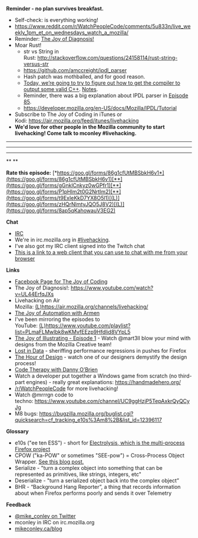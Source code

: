 **Reminder - no plan survives breakfast.**

- Self-check: is everything working!
- https://www.reddit.com/r/WatchPeopleCode/comments/5u833n/live_weekly_1pm_et_on_wednesdays_watch_a_mozilla/
- Reminder: [The Joy of Diagnosis!](https://www.youtube.com/watch?v=UL44ErfqJXs)
- Moar Rust!
    - str vs String in Rust: http://stackoverflow.com/questions/24158114/rust-string-versus-str
    - https://github.com/amccreight/ipdl_parser
    - Hash patch was mothballed, and for good reason.
    - [Today, we’re going to try to figure out how to get the compiler to output some valid C++](https://github.com/amccreight/ipdl_parser/issues/16). [Notes](https://www.evernote.com/l/AbL5ivrALi9BGJ5-8LH65Bl8KevKwGwvSRg).
    - Reminder, there was a big explanation about IPDL parser in [Episode 85](https://air.mozilla.org/the-joy-of-coding-episode-85/).
    - https://developer.mozilla.org/en-US/docs/Mozilla/IPDL/Tutorial
- Subscribe to The Joy of Coding in iTunes or Kodi: https://air.mozilla.org/feed/itunes/livehacking
- **We'd love for other people in the Mozilla community to start livehacking! Come talk to mconley #livehacking.**

****
****
****
**
**

**Rate this episode:** [*https://goo.gl/forms/86g1cfUtMBSbkH6v1*](https://goo.gl/forms/86g1cfUtMBSbkH6v1)[**](https://goo.gl/forms/gGnklCnkyz0wGPfr1)[**](https://goo.gl/forms/P1pHIm2t0G2NrtIm2)[**](https://goo.gl/forms/t9ExIeKkD7YX8O5l1)[(L)](https://goo.gl/forms/zHQrNlmtyJQO5J8V2)[(L)](https://goo.gl/forms/8ap5qKahowauV3EG2)

**Chat**

- [IRC](https://wiki.mozilla.org/IRC)
- We're in irc.mozilla.org in [#livehacking](http://client00.chat.mibbit.com/?channel=%23livehacking&server=irc.mozilla.org).
- I’ve also got my IRC client signed into the Twitch chat
- [This is a link to a web client that you can use to chat with me from your browser](https://client00.chat.mibbit.com/?channel=%23livehacking&server=irc.mozilla.org)

**Links**

- [Facebook Page for The Joy of Coding](https://www.facebook.com/TheJoyOfCoding1/)
- The Joy of Diagnosis!: https://www.youtube.com/watch?v=UL44ErfqJXs
- Livehacking on Air Mozilla: [(L)](https://air.mozilla.org/channels/livehacking/)https://air.mozilla.org/channels/livehacking/
- [The Joy of Automation with Armen](https://www.youtube.com/channel/UCBgCmdvPaoYyha7JI33rfDQ)
- I've been mirroring the episodes to YouTube: [(L)](https://www.youtube.com/playlist?list=PLmaFLMwlbk8wKMvfEEzp9Hfdlid8VYpL5)https://www.youtube.com/playlist?list=PLmaFLMwlbk8wKMvfEEzp9Hfdlid8VYpL5
- [The Joy of Illustrating - Episode 1](https://www.youtube.com/watch?v=5g82nBPNVbc) - Watch @mart3ll blow your mind with designs from the Mozilla Creative team!
- [Lost in Data](https://air.mozilla.org/lost-in-data-episode-1/) - sheriffing performance regressions in pushes for Firefox
- [The Hour of Design](https://www.youtube.com/watch?v=8_Ld4hOU1QU) - watch one of our designers demystify the design process!
- [Code Therapy with Danny O’Brien](https://www.youtube.com/channel/UCDShi-SQdFVRnQrMla9G_kQ)
- Watch a developer put together a Windows game from scratch (no third-part engines) - really great explanations: https://handmadehero.org/
- [/r/WatchPeopleCode](https://www.reddit.com/r/WatchPeopleCode) for more livehacking!
- Watch @mrrrgn code to techno: https://www.youtube.com/channel/UC9ggHzjP5TepAxkrQyQCyJg
- M8 bugs: https://bugzilla.mozilla.org/buglist.cgi?quicksearch=cf_tracking_e10s%3Am8%2B&list_id=12396117

**Glossary**

- e10s ("ee ten ESS") - short for [Electrolysis, which is the multi-process Firefox project](https://wiki.mozilla.org/Electrolysis)
- CPOW ("ka-POW" or sometimes "SEE-pow") = Cross-Process Object Wrapper. [See this blog post.](http://mikeconley.ca/blog/2015/02/17/on-unsafe-cpow-usage-in-firefox-desktop-and-why-is-my-nightly-so-sluggish-with-e10s-enabled/)
- Serialize - "turn a complex object into something that can be represented as primitives, like strings, integers, etc"
- Deserialize - "turn a serialized object back into the complex object”
- BHR - “Background Hang Reporter”, a thing that records information about when Firefox performs poorly and sends it over Telemetry

**Feedback**

- [@mike_conley on Twitter](https://twitter.com/mike_conley)
- mconley in IRC on irc.mozilla.org
- [mikeconley.ca/blog](http://mikeconley.ca/blog/)